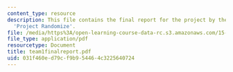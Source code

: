 ```yaml
---
content_type: resource
description: This file contains the final report for the project by the students named
  'Project Randomize'.
file: /media/https%3A/open-learning-course-data-rc.s3.amazonaws.com/15-568a-practical-information-technology-management-spring-2005/031f460ed79cf9b954464c3225640724_team1finalreport.pdf
file_type: application/pdf
resourcetype: Document
title: team1finalreport.pdf
uid: 031f460e-d79c-f9b9-5446-4c3225640724
---
```

